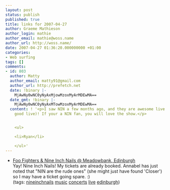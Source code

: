 ```yaml
---
layout: post
status: publish
published: true
title: links for 2007-04-27
author: Graeme Mathieson
author_login: mathie
author_email: mathie@woss.name
author_url: http://woss.name/
date: 2007-04-27 01:36:20.000000000 +01:00
categories:
- Web surfing
tags: []
comments:
- id: 803
  author: Matty
  author_email: matty91@gmail.com
  author_url: http://prefetch.net
  date: !binary |-
    MjAwNy0wNC0yNyAxMjowMzoxMyArMDEwMA==
  date_gmt: !binary |-
    MjAwNy0wNC0yNyAxMTowMzoxMyArMDEwMA==
  content: ! '<p>I saw NIN a few months ago, and they are awesome live (Hurt was especially
    good live)! If your a NIN fan, you will love the show.</p>


    <ul>

    <li>Ryan</li>

    </ul>'
---
```

<ul class="delicious">
	<li>
		<div class="delicious-link"><a href="http://www.ticketmaster.co.uk/event/12003E6EDD713ACE">Foo Fighters & Nine Inch Nails @ Meadowbank, Edinburgh</a></div>
		<div class="delicious-extended">Yay!  Nine Inch Nails!  My tickets are already booked.  Annabel has just noted that "NIN are the rude ones" (she might just have found 'Closer') so I may have a ticket going spare. :)</div>
		<div class="delicious-tags">(tags: <a href="http://del.icio.us/mathie/nineinchnails">nineinchnails</a> <a href="http://del.icio.us/mathie/music">music</a> <a href="http://del.icio.us/mathie/concerts">concerts</a> <a href="http://del.icio.us/mathie/live">live</a> <a href="http://del.icio.us/mathie/edinburgh">edinburgh</a>)</div>
	</li>
</ul>
